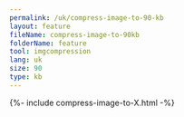 ```yaml
---
permalink: /uk/compress-image-to-90-kb
layout: feature
fileName: compress-image-to-90kb
folderName: feature
tool: imgcompression
lang: uk
size: 90
type: kb
---
```


{%- include compress-image-to-X.html -%}
